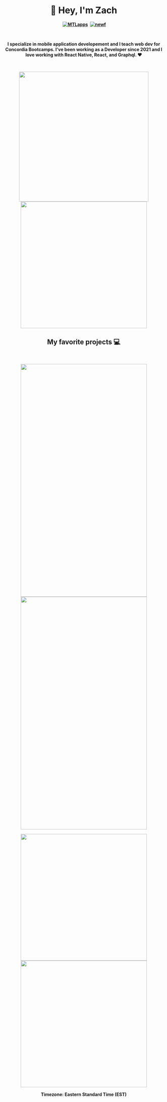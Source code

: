 <p>
  <h1 align="center"><b>👋 Hey, I'm Zach</h1>
</p>
<p align="center">
&nbsp;
<a href="https://www.mtlapps.com/"><img src="https://img.shields.io/badge/MTLapps-5e5ce6?style=for-the-badge&logo=MTLapps&logoColor=white" alt="MTLapps" /></a>&nbsp;
<a href="https://www.npmjs.com/package/newf"><img src="https://img.shields.io/badge/newf-ffffff?style=for-the-badge&logo=npm&logoColor=CC3534" alt="newf" /></a>&nbsp;
</p>
<br />

<p align="center">
  I specialize in mobile application developement and I teach web dev for Concordia Bootcamps. I've been working as a Developer since 2021 and I love working with React Native, React, and Graphql. ❤
  </p>
<br />
  
<p align="center">
  <img src="https://github-readme-stats.vercel.app/api?username=mrzachnugent&theme=radical&show_icons=true" width="410"/>
  <img src="https://github-readme-stats.vercel.app/api/top-langs/?username=mrzachnugent&layout=compact&theme=radical" width="400" />
</p>

<h2 align="center">My favorite projects 💻</h2>
<br />
  
<p align="center">
  <a href="https://github.com/mrzachnugent/ourLife">
    <img height="735" width="400" src="https://github.com/mrzachnugent/ourLife/blob/main/assets/screenshots/dashboard.png"/>
  </a>
  <a href="https://github.com/mrzachnugent/mrSMG">
    <img height="735" width="400" src="https://github.com/mrzachnugent/mrSMG/blob/main/src/assets/screenshot/smg-preview.gif" />
  </a>
</p>
  
<p align="center">
   <a href="https://github.com/mrzachnugent/ourLife">
    <img align="" width="400" src="https://github-readme-stats.vercel.app/api/pin/?username=mrzachnugent&repo=ourLife&theme=tokyonight" />
  </a>
  <a href="https://github.com/mrzachnugent/mrSMG">
    <img align="" width="400" src="https://github-readme-stats.vercel.app/api/pin/?username=mrzachnugent&repo=mrSMG&theme=tokyonight" />
  </a>
</p>

<p align="center">Timezone: Eastern Standard Time (EST)</p>

